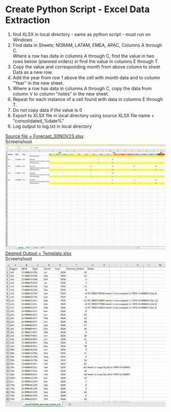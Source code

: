 # Create Python Script - Excel Data Extraction


1) find XLSX in local directory - same as python script - must run on Windows  
2) Find data in Sheets; NORAM, LATAM, EMEA, APAC, Columns A through C.  
Where a row has data in columns A through C, find the value in two rows below (planned orders) in find the value in columns E through T.   
3) Copy the value and corresponding month from above column to sheet Data as a new row.   
4) Add the year from row 1 above the cell with month data and to column "Year" in the new sheet.  
5) Where a row has data in columns A through C, copy the data from column V to column "notes" in the new sheet.  
6) Repeat for each instance of  a cell found with data in columns E through T.  
7) Do not copy data if the value is 0  
8) Export to XLSX file in local directory using source XLSX file name + "consolidated_%date%"  
9) Log output to log.txt  in local directory  

[Source file = Forecast_30NOV23.xlsx](/excel_data_extraction/Forecast_30NOV23.xlsx)  
Screenshoot 
![Screenshoot](/excel_data_extraction/Forecast_30NOV23.jpg)  
[Desired Output = Template.xlsx](/excel_data_extraction/Template.xlsx)    
Screenshoot 
![Screenshoot](/excel_data_extraction/considered_planed_orders_with_exclusion.jpg)